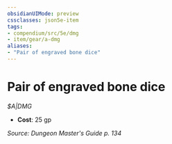 ```yaml
---
obsidianUIMode: preview
cssclasses: json5e-item
tags:
- compendium/src/5e/dmg
- item/gear/a-dmg
aliases: 
- "Pair of engraved bone dice"
---
```

# Pair of engraved bone dice
*$A|DMG*  

- **Cost**: 25 gp

*Source: Dungeon Master's Guide p. 134*
